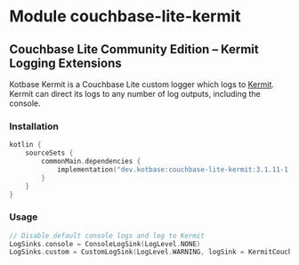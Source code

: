 # Module couchbase-lite-kermit

## Couchbase Lite Community Edition – Kermit Logging Extensions

Kotbase Kermit is a Couchbase Lite custom logger which logs to [Kermit](https://kermit.touchlab.co/). Kermit can direct
its logs to any number of log outputs, including the console.

### Installation

```kotlin
kotlin {
    sourceSets {
        commonMain.dependencies {
            implementation("dev.kotbase:couchbase-lite-kermit:3.1.11-1.1.2")
        }
    }
}
```

### Usage

```kotlin
// Disable default console logs and log to Kermit
LogSinks.console = ConsoleLogSink(LogLevel.NONE)
LogSinks.custom = CustomLogSink(LogLevel.WARNING, logSink = KermitCouchbaseLiteLogSink(kermit))
```
